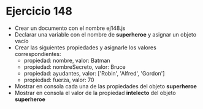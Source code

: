 # Ejercicio 148

- Crear un documento con el nombre ej148.js
- Declarar una variable con el nombre de **superheroe** y asignar un objeto vacío
- Crear las siguientes propiedades y asignarle los valores correspondientes:
  - propiedad: nombre, valor: Batman
  - propiedad: nombreSecreto, valor: Bruce
  - propiedad: ayudantes, valor: ['Robin', 'Alfred', 'Gordon']
  - propiedad: fuerza, valor: 70
- Mostrar en consola cada una de las propiedades del objeto **superheroe**
- Mostrar en consola el valor de la propiedad **intelecto** del objeto **superheroe**
